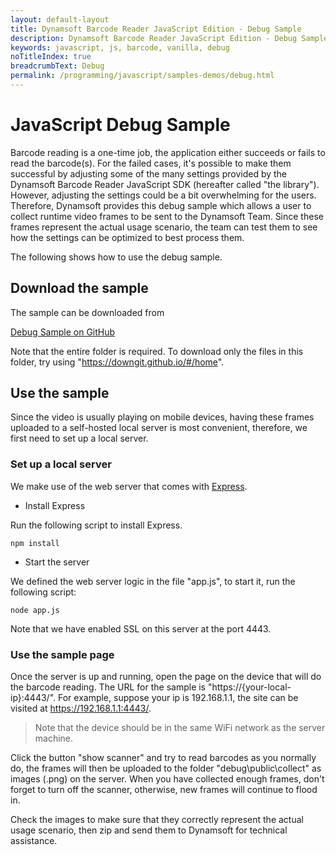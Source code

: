 ```yaml
---
layout: default-layout
title: Dynamsoft Barcode Reader JavaScript Edition - Debug Sample
description: Dynamsoft Barcode Reader JavaScript Edition - Debug Sample
keywords: javascript, js, barcode, vanilla, debug
noTitleIndex: true
breadcrumbText: Debug
permalink: /programming/javascript/samples-demos/debug.html
---
```


# JavaScript Debug Sample

Barcode reading is a one-time job, the application either succeeds or fails to read the barcode(s). For the failed cases, it's possible to make them successful by adjusting some of the many settings provided by the Dynamsoft Barcode Reader JavaScript SDK (hereafter called "the library"). However, adjusting the settings could be a bit overwhelming for the users. Therefore, Dynamsoft provides this debug sample which allows a user to collect runtime video frames to be sent to the Dynamsoft Team. Since these frames represent the actual usage scenario, the team can test them to see how the settings can be optimized to best process them.

The following shows how to use the debug sample.

## Download the sample

The sample can be downloaded from

<a target_="blank" href="https://github.com/Dynamsoft/barcode-reader-javascript-samples/tree/main/5.others/debug" alt="Debug Sample on GitHub">Debug Sample on GitHub</a>

Note that the entire folder is required. To download only the files in this folder, try using "https://downgit.github.io/#/home".

## Use the sample

Since the video is usually playing on mobile devices, having these frames uploaded to a self-hosted local server is most convenient, therefore, we first need to set up a local server.

### Set up a local server

We make use of the web server that comes with [Express](https://expressjs.com/).

* Install Express

Run the following script to install Express.

`npm install`

* Start the server

We defined the web server logic in the file "app.js", to start it, run the following script:

`node app.js`

Note that we have enabled SSL on this server at the port 4443.

### Use the sample page

Once the server is up and running, open the page on the device that will do the barcode reading. The URL for the sample is "https://{your-local-ip}:4443/". For example, suppose your ip is 192.168.1.1, the site can be visited at https://192.168.1.1:4443/.

> Note that the device should be in the same WiFi network as the server machine.

Click the button "show scanner" and try to read barcodes as you normally do, the frames will then be uploaded to the folder "debug\public\collect" as images (.png) on the server. When you have collected enough frames, don't forget to turn off the scanner, otherwise, new frames will continue to flood in.

Check the images to make sure that they correctly represent the actual usage scenario, then zip and send them to Dynamsoft for technical assistance.
